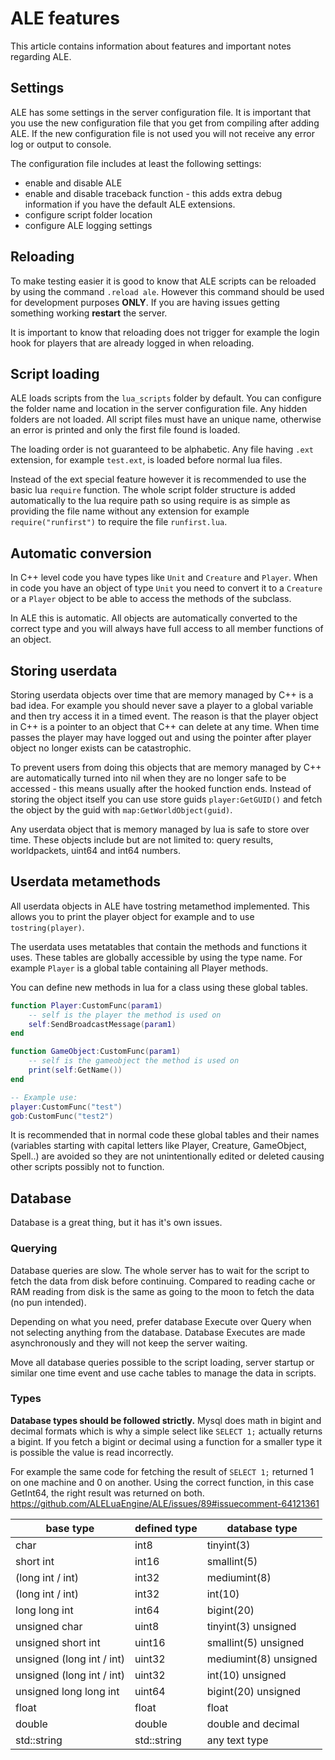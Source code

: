 # ALE features
This article contains information about features and important notes regarding ALE.

## Settings
ALE has some settings in the server configuration file.
It is important that you use the new configuration file that you get from compiling after adding ALE. If the new configuration file is not used you will not receive any error log or output to console.

The configuration file includes at least the following settings:
- enable and disable ALE
- enable and disable traceback function - this adds extra debug information if you have the default ALE extensions.
- configure script folder location
- configure ALE logging settings

## Reloading
To make testing easier it is good to know that ALE scripts can be reloaded by using the command `.reload ale`.
However this command should be used for development purposes __ONLY__. If you are having issues getting something working __restart__ the server.

It is important to know that reloading does not trigger for example the login hook for players that are already logged in when reloading.

## Script loading
ALE loads scripts from the `lua_scripts` folder by default. You can configure the folder name and location in the server configuration file.
Any hidden folders are not loaded. All script files must have an unique name, otherwise an error is printed and only the first file found is loaded.

The loading order is not guaranteed to be alphabetic.
Any file having `.ext` extension, for example `test.ext`, is loaded before normal lua files.

Instead of the ext special feature however it is recommended to use the basic lua `require` function.
The whole script folder structure is added automatically to the lua require path so using require is as simple as providing the file name without any extension for example `require("runfirst")` to require the file `runfirst.lua`.

## Automatic conversion
In C++ level code you have types like `Unit` and `Creature` and `Player`.
When in code you have an object of type `Unit` you need to convert it to a `Creature` or a `Player` object to be able to access the methods of the subclass.

In ALE this is automatic. All objects are automatically converted to the correct type and you will always have full access to all member functions of an object.

## Storing userdata
Storing userdata objects over time that are memory managed by C++ is a bad idea.
For example you should never save a player to a global variable and then try access it in a timed event. The reason is that the player object in C++ is a pointer to an object that C++ can delete at any time. When time passes the player may have logged out and using the pointer after player object no longer exists can be catastrophic.

To prevent users from doing this objects that are memory managed by C++ are automatically turned into nil when they are no longer safe to be accessed - this means usually after the hooked function ends.
Instead of storing the object itself you can use store guids `player:GetGUID()` and fetch the object by the guid with `map:GetWorldObject(guid)`.

Any userdata object that is memory managed by lua is safe to store over time. These objects include but are not limited to: query results, worldpackets, uint64 and int64 numbers.

## Userdata metamethods
All userdata objects in ALE have tostring metamethod implemented.
This allows you to print the player object for example and to use `tostring(player)`.

The userdata uses metatables that contain the methods and functions it uses.
These tables are globally accessible by using the type name. For example `Player` is a global table containing all Player methods.

You can define new methods in lua for a class using these global tables.
```lua
function Player:CustomFunc(param1)
    -- self is the player the method is used on
    self:SendBroadcastMessage(param1)
end

function GameObject:CustomFunc(param1)
    -- self is the gameobject the method is used on
    print(self:GetName())
end

-- Example use:
player:CustomFunc("test")
gob:CustomFunc("test2")
```

It is recommended that in normal code these global tables and their names (variables starting with capital letters like Player, Creature, GameObject, Spell..) are avoided so they are not unintentionally edited or deleted causing other scripts possibly not to function.

## Database
Database is a great thing, but it has it's own issues.

### Querying
Database queries are slow. The whole server has to wait for the script to fetch the data from disk before continuing. Compared to reading cache or RAM reading from disk is the same as going to the moon to fetch the data (no pun intended).

Depending on what you need, prefer database Execute over Query when not selecting anything from the database. Database Executes are made asynchronously and they will not keep the server waiting.

Move all database queries possible to the script loading, server startup or similar one time event and use cache tables to manage the data in scripts.

### Types
__Database types should be followed strictly.__
Mysql does math in bigint and decimal formats which is why a simple select like `SELECT 1;` actually returns a bigint.
If you fetch a bigint or decimal using a function for a smaller type it is possible the value is read incorrectly.

For example the same code for fetching the result of `SELECT 1;` returned 1 on one machine and 0 on another. Using the correct function, in this case GetInt64, the right result was returned on both. https://github.com/ALELuaEngine/ALE/issues/89#issuecomment-64121361

| base type                 | defined type | database type         |
|---------------------------|--------------|-----------------------|
| char                      | int8         | tinyint(3)            |
| short int                 | int16        | smallint(5)           |
| (long int / int)          | int32        | mediumint(8)          |
| (long int / int)          | int32        | int(10)               |
| long long int             | int64        | bigint(20)            |
| unsigned char             | uint8        | tinyint(3) unsigned   |
| unsigned short int        | uint16       | smallint(5) unsigned  |
| unsigned (long int / int) | uint32       | mediumint(8) unsigned |
| unsigned (long int / int) | uint32       | int(10) unsigned      |
| unsigned long long int    | uint64       | bigint(20) unsigned   |
| float                     | float        | float                 |
| double                    | double       | double and decimal    |
| std::string               | std::string  | any text type         |

